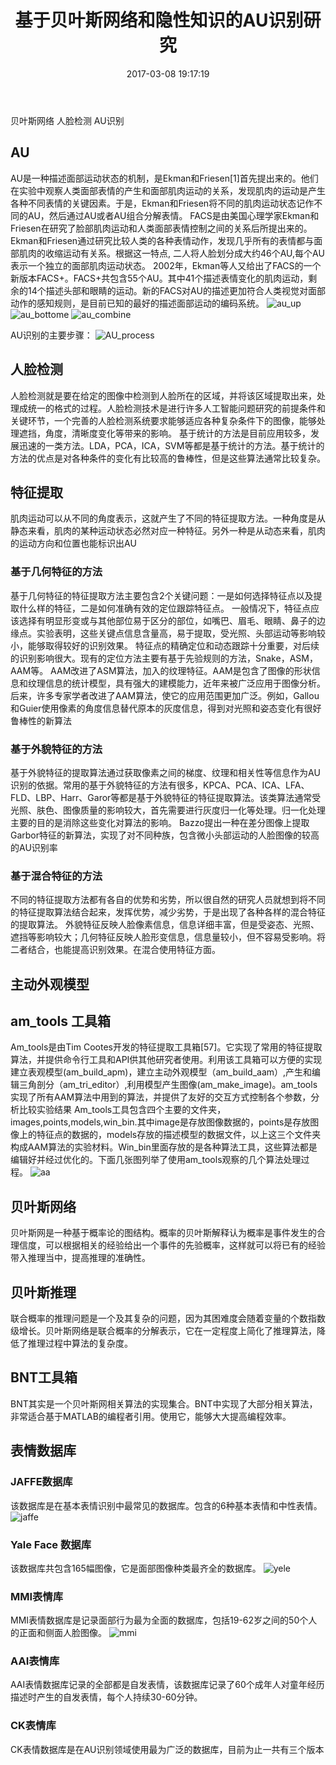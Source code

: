 ﻿---
title: 基于贝叶斯网络和隐性知识的AU识别研究
toc: true
categories:
  - 机器学习
tags:
  - 图像处理
date: 2017-03-08 19:17:19
---

贝叶斯网络  人脸检测  AU识别
<!-- more -->

## AU 
AU是一种描述面部运动状态的机制，是Ekman和Friesen[1]首先提出来的。他们在实验中观察人类面部表情的产生和面部肌肉运动的关系，发现肌肉的运动是产生各种不同表情的关键因素。于是，Ekman和Friesen将不同的肌肉运动状态记作不同的AU，然后通过AU或者AU组合分解表情。
FACS是由美国心理学家Ekman和Friesen在研究了脸部肌肉运动和人类面部表情控制之间的关系后所提出来的。Ekman和Friesen通过研究比较人类的各种表情动作，发现几乎所有的表情都与面部肌肉的收缩运动有关系。根据这一特点, 二人将人脸划分成大约46个AU,每个AU表示一个独立的面部肌肉运动状态。
2002年，Ekman等人又给出了FACS的一个新版本FACS+。FACS+共包含55个AU。其中41个描述表情变化的肌肉运动，剩余的14个描述头部和眼睛的运动。新的FACS对AU的描述更加符合人类视觉对面部动作的感知规则，是目前已知的最好的描述面部运动的编码系统。
![au_up](2017-03-08_192703.png)
![au_bottome](2017-03-08_192709.png)
![au_combine](2017-03-08_192713.png)

AU识别的主要步骤：
![AU_process](2017-03-08_192952.png)

## 人脸检测
人脸检测就是要在给定的图像中检测到人脸所在的区域，并将该区域提取出来，处理成统一的格式的过程。人脸检测技术是进行许多人工智能问题研究的前提条件和关键环节，一个完善的人脸检测系统要求能够适应各种复杂条件下的图像，能够处理遮挡，角度，清晰度变化等带来的影响。
基于统计的方法是目前应用较多，发展迅速的一类方法。LDA，PCA，ICA，SVM等都是基于统计的方法。基于统计的方法的优点是对各种条件的变化有比较高的鲁棒性，但是这些算法通常比较复杂。
## 特征提取
肌肉运动可以从不同的角度表示，这就产生了不同的特征提取方法。一种角度是从静态来看，肌肉的某种运动状态必然对应一种特征。另外一种是从动态来看，肌肉的运动方向和位置也能标识出AU
### 基于几何特征的方法
基于几何特征的特征提取方法主要包含2个关键问题：一是如何选择特征点以及提取什么样的特征，二是如何准确有效的定位跟踪特征点。
一般情况下，特征点应该选择有明显形变或与其他部位易于区分的部位，如嘴巴、眉毛、眼睛、鼻子的边缘点。实验表明，这些关键点信息含量高，易于提取，受光照、头部运动等影响较小，能够取得较好的识别效果。
特征点的精确定位和动态跟踪十分重要，对后续的识别影响很大。现有的定位方法主要有基于先验规则的方法，Snake，ASM，AAM等。
AAM改进了ASM算法，加入的纹理特征。AAM是包含了图像的形状信息和纹理信息的统计模型，具有强大的建模能力，近年来被广泛应用于图像分析。
后来，许多专家学者改进了AAM算法，使它的应用范围更加广泛。例如，Gallou和Guier使用像素的角度信息替代原本的灰度信息，得到对光照和姿态变化有很好鲁棒性的新算法

### 基于外貌特征的方法
基于外貌特征的提取算法通过获取像素之间的梯度、纹理和相关性等信息作为AU识别的依据。常用的基于外貌特征的方法有很多，KPCA、PCA、ICA、LFA、FLD、LBP、Harr、Garor等都是基于外貌特征的特征提取算法。该类算法通常受光照、肤色、图像质量的影响较大，首先需要进行灰度归一化等处理。归一化处理主要的目的是消除这些变化对算法的影响。
Bazzo提出一种在差分图像上提取Garbor特征的新算法，实现了对不同种族，包含微小头部运动的人脸图像的较高的AU识别率

### 基于混合特征的方法
不同的特征提取方法都有各自的优势和劣势，所以很自然的研究人员就想到将不同的特征提取算法结合起来，发挥优势，减少劣势，于是出现了各种各样的混合特征的提取算法。
外貌特征反映人脸像素信息，信息详细丰富，但是受姿态、光照、遮挡等影响较大；几何特征反映人脸形变信息，信息量较小，但不容易受影响。将二者结合，也能提高识别效果。在混合使用特征方面。

## 主动外观模型

## am_tools 工具箱
Am_tools是由Tim Cootes开发的特征提取工具箱[57]。它实现了常用的特征提取算法，并提供命令行工具和API供其他研究者使用。利用该工具箱可以方便的实现建立表观模型(am_build_apm)，建立主动外观模型（am_build_aam）,产生和编辑三角剖分（am_tri_editor）,利用模型产生图像(am_make_image)。am_tools实现了所有AAM算法中用到的算法，并提供了友好的交互方式控制各个参数，分析比较实验结果
Am_tools工具包含四个主要的文件夹，images,points,models,win_bin.其中image是存放图像数据的，points是存放图像上的特征点的数据的，models存放的描述模型的数据文件，以上这三个文件夹构成AAM算法的实验材料。Win_bin里面存放的是各种算法工具，这些算法都是编辑好并经过优化的。下面几张图列举了使用am_tools观察的几个算法处理过程。
![aa](2017-03-08_194255.png)

## 贝叶斯网络
贝叶斯网是一种基于概率论的图结构。概率的贝叶斯解释认为概率是事件发生的合理信度，可以根据相关的经验给出一个事件的先验概率，这样就可以将已有的经验带入推理当中，提高推理的准确性。

## 贝叶斯推理
联合概率的推理问题是一个及其复杂的问题，因为其困难度会随着变量的个数指数级增长。贝叶斯网络是联合概率的分解表示，它在一定程度上简化了推理算法，降低了推理过程中算法的复杂度。

## BNT工具箱
BNT其实是一个贝叶斯网相关算法的实现集合。BNT中实现了大部分相关算法，非常适合基于MATLAB的编程者引用。使用它，能够大大提高编程效率。

## 表情数据库

### JAFFE数据库
该数据库是在基本表情识别中最常见的数据库。包含的6种基本表情和中性表情。
![jaffe](2017-03-08_194634.png)
### Yale Face 数据库
该数据库共包含165幅图像，它是面部图像种类最齐全的数据库。
![yele](2017-03-08_194717.png)
### MMI表情库
MMI表情数据库是记录面部行为最为全面的数据库，包括19-62岁之间的50个人的正面和侧面人脸图像。
![mmi](2017-03-08_194800.png)
### AAI表情库
AAI表情数据库记录的全部都是自发表情，该数据库记录了60个成年人对童年经历描述时产生的自发表情，每个人持续30-60分钟。
### CK表情库
CK表情数据库是在AU识别领域使用最为广泛的数据库，目前为止一共有三个版本

